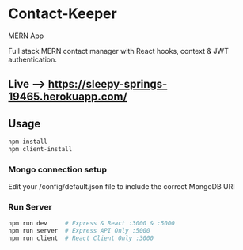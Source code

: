 # Contact-Keeper
MERN App

Full stack MERN contact manager with React hooks, context & JWT authentication.

## Live -->  https://sleepy-springs-19465.herokuapp.com/

## Usage
```bash
npm install
npm client-install
```

### Mongo connection setup

Edit your /config/default.json file to include the correct MongoDB URI

### Run Server

```bash
npm run dev     # Express & React :3000 & :5000
npm run server  # Express API Only :5000
npm run client  # React Client Only :3000
```
